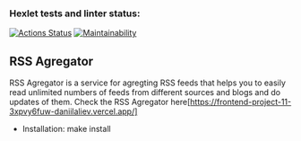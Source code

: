 ### Hexlet tests and linter status:
[![Actions Status](https://github.com/DaniilAliev/frontend-project-11/workflows/hexlet-check/badge.svg)](https://github.com/DaniilAliev/frontend-project-11/actions)
[![Maintainability](https://api.codeclimate.com/v1/badges/09bffc2ab00a086fbc8b/maintainability)](https://codeclimate.com/github/DaniilAliev/frontend-project-11/maintainability)

## RSS Agregator
RSS Agregator is a service for agregting RSS feeds that helps you to easily read unlimited numbers of feeds from different sources and blogs and do updates of them. Check the RSS Agregator here[https://frontend-project-11-3xpvy6fuw-daniilaliev.vercel.app/]

- Installation:
make install
